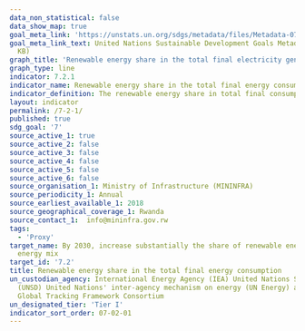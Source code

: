 ```yaml
---
data_non_statistical: false
data_show_map: true
goal_meta_link: 'https://unstats.un.org/sdgs/metadata/files/Metadata-07-02-01.pdf '
goal_meta_link_text: United Nations Sustainable Development Goals Metadata (PDF 216
  KB)
graph_title: 'Renewable energy share in the total final electricity generation'
graph_type: line
indicator: 7.2.1
indicator_name: Renewable energy share in the total final energy consumption
indicator_definition: The renewable energy share in total final consumption is the percentage of final consumption of energy that is derived from renewable resources. 
layout: indicator
permalink: /7-2-1/
published: true
sdg_goal: '7'
source_active_1: true
source_active_2: false
source_active_3: false
source_active_4: false
source_active_5: false
source_active_6: false
source_organisation_1: Ministry of Infrastructure (MININFRA)
source_periodicity_1: Annual
source_earliest_available_1: 2018
source_geographical_coverage_1: Rwanda
source_contact_1:  info@mininfra.gov.rw
tags:
  - 'Proxy'
target_name: By 2030, increase substantially the share of renewable energy in the global
  energy mix
target_id: '7.2'
title: Renewable energy share in the total final energy consumption
un_custodian_agency: International Energy Agency (IEA) United Nations Statistics Division
  (UNSD) United Nations' inter-agency mechanism on energy (UN Energy) and the SE4ALL
  Global Tracking Framework Consortium
un_designated_tier: 'Tier I'
indicator_sort_order: 07-02-01
---
```

